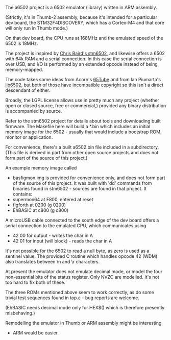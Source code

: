 The a6502 project is a 6502 emulator (library) written in ARM assembly.

(Strictly, it's in Thumb-2 assembly, because it's intended for a
particular dev board, the STM32F4DISCOVERY, which has a Cortex-M4
and that core will only run in Thumb mode.)

On that dev board, the CPU runs at 168MHz and the emulated speed of
the 6502 is 18MHz.

The project is inspired by [Chris Baird's stm6502](https://github.com/cjbaird/stm6502), and likewise offers
a 6502 with 64k RAM and a serial connection.  In this case the serial
connection is over USB, and I/O is performed by an extended opcode
instead of being memory-mapped.

The code takes some ideas from Acorn's [65Tube](http://www.chiark.greenend.org.uk/~theom/riscos/docs/RISCOS2/Emulate65.txt) and from Ian Piumarta's
[lib6502](http://www.piumarta.com/software/lib6502/), but both of those have incompatible copyright so this isn't a
direct descendant of either.

Broadly, the LGPL license allows use in pretty much any project
(whether open or closed source, free or commercial,) provided any
binary distribution is accompanied by source.

Refer to the stm6502 project for details about tools and downloading
built firmware.  The Makefile here will build a *.bin which includes
an initial memory image for the 6502 - usually that would include a
bootstrap ROM, monitor or application. 

For convenience, there's a built a6502.bin file included in a
subdirectory.  (This file is derived in part from other open source
projects and does not form part of the source of this project.)

An example memory image called
  - basfigmon.img
is provided for convenience only, and does not form part of the source
of this project. It was built with 'dd' commands from binaries found
in stm6502 - sources are found in that project. It contains:
  - supermon64 at F800, entered at reset
  - figforth at 0200 (g 0200)
  - EhBASIC at c800 (g c800)

A microUSB cable connected to the south edge of the dev board offers
a serial connection to the emulated CPU, which communicates using
  - 42 00 for output - writes the char in A
  - 42 01 for input (will block) - reads the char in A

It's not possible for the 6502 to read a null byte, as zero is used as
a sentinel value.  The provided C routine which handles opcode 42
(WDM) also translates between \n and \r characters. 

At present the emulator does not emulate decimal mode, or model the
four non-essential bits of the status register. Only NVZC are
modelled. It's not too hard to fix both of these.

The three ROMs mentioned above seem to work correctly, as do some
trivial test sequences found in top.c - bug reports are welcome.

(EhBASIC needs decimal mode only for HEX$() which is therefore
presently misbehaving.)

Remodelling the emulator in Thumb or ARM assembly might be interesting
- ARM would be easier.
